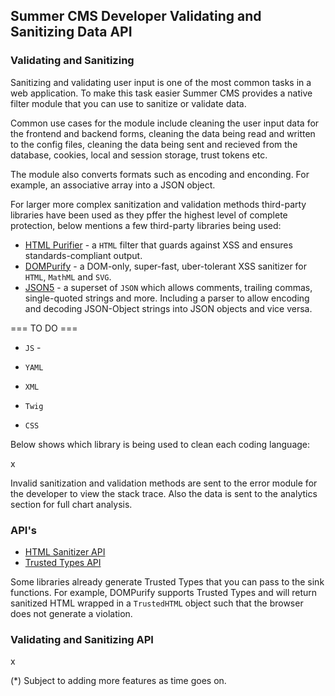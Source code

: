 ## Summer CMS Developer Validating and Sanitizing Data API

### Validating and Sanitizing

Sanitizing and validating user input is one of the most common tasks in a web application. To make this task easier Summer CMS provides a native filter module that you can use to sanitize or validate data.

Common use cases for the module include cleaning the user input data for the frontend and backend forms, cleaning the data being read and written to the config files, cleaning the data being sent and recieved from the database, cookies, local and session storage, trust tokens etc.

The module also converts formats such as encoding and enconding. For example, an associative array into a JSON object.

For larger more complex sanitization and validation methods third-party libraries have been used as they pffer the highest level of complete protection, below mentions a few third-party libraries being used:

 - [HTML Purifier](http://htmlpurifier.org/) - a `HTML` filter that guards against XSS and ensures standards-compliant output.
 - [DOMPurify](https://github.com/cure53/DOMPurify) - a DOM-only, super-fast, uber-tolerant XSS sanitizer for `HTML`, `MathML` and `SVG`.
 - [JSON5](https://github.com/json5/json5) - a superset of `JSON` which allows comments, trailing commas, single-quoted strings and more. Including a parser to allow encoding and decoding JSON-Object strings into JSON objects and vice versa.

=== TO DO ===

- `JS` - 

- `YAML`
- `XML`
- `Twig`
- `CSS`

Below shows which library is being used to clean each coding language:

x

Invalid sanitization and validation methods are sent to the error module for the developer to view the stack trace. Also the data is sent to the analytics section for full chart analysis.

### API's

- [HTML Sanitizer API](https://wicg.github.io/sanitizer-api/)
- [Trusted Types API](https://w3c.github.io/webappsec-trusted-types/dist/spec/)

Some libraries already generate Trusted Types that you can pass to the sink functions. For example, DOMPurify supports Trusted Types and will return sanitized HTML wrapped in a `TrustedHTML` object such that the browser does not generate a violation.

### Validating and Sanitizing API

x

(*) Subject to adding more features as time goes on.
